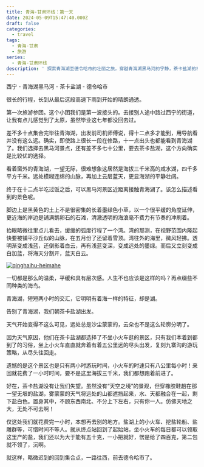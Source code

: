 ```yaml
---
title: 青海-甘肃环线：第一天
date: 2024-05-09T15:47:40.000Z
draft: false
categories:
  - travel
tags:
  - 青海-甘肃
  - 旅游
series:
  - 青海-甘肃环线
description: ' 探索青海湖至德令哈市的壮丽之旅，穿越青海湖黑马河的宁静，茶卡盐湖的神秘盐世界，直至德令哈市的辽阔。沿途风景变幻，从青海湖的平静壮阔到茶卡盐湖的盐白天地，每一步都是对自然美景的深刻体验。这是一段从晴朗到雨中的旅程，不仅是一次地理上的跨越，更是心灵与自然对话的奇妙之旅。'
---
```

    
西宁 - 青海湖黑马河 - 茶卡盐湖 - 德令哈市    

很长的行程，长到从最后这段高速下雨到开始的晴朗通透。

第一次旅游参团。这个小团我们是第一波接头的。去接别人途中路过西宁的街道，让我有点儿感觉到了太原，虽然毕业这七年都没回去过。

差不多十点集合完毕往青海湖，出发前司机师傅说，得十二点多才能到，用导航看并没有这么远。确实，即使路上很长一段在修路，十一点出头也都能看到青海湖了。我们选择去黑马河景点，还有差不多七十公里，要去茶卡盐湖，这个方向确实是比较优的选择。

看着窗外的青海湖，一望无际，很难想象这居然是海拔三千米高的咸水湖，四千多平方千米。远处模糊连绵的山脉，再加上云层蓝天，更显海湖的平静壮阔。

终于在十二点半吃过饭之后，可以黑马河景区近距离接触青海湖了。该怎么描述看到的景色呢。

脚边上是黑黄色的土上不是很密集的长着墨绿色小草，以一个很平缓的角度延伸，更近海的岸边是铺满鹅卵石的石滩，清澈透明的海浪毫不费力有节奏的冲刷着。

抬眼略微往里点儿看去，缓缓的弧度行程了一个湾。湾的那测，在视野范围内隆起快要被铺平沙丘似的山脉，在五月份了还留着雪顶。湾往外的海里，微风轻拂。透明渐变成浅蓝，还倒影着白云，再有浅蓝变深，变成远处的墨绿。而后又立刻变成白加蓝，将海天分割开，蓝天白云。

<!-- ![qinghaihu-heimahe](/images/travel/qinghai-gansu/qinghaihu.jpg) -->
<a href="/images/travel/qinghai-gansu/qinghaihu.jpg" data-lightbox="image-qinghaihu-heimahe" data-title="qinghaihu-heimahe">
  <img src="/images/travel/qinghai-gansu/qinghaihu.jpg" alt="qinghaihu-heimahe">
</a>

一切都是那么的温柔，平缓和具有层次感。人生不也应该是这样的吗？再点缀些不同种类的海鸟。

青海湖，短短两小时的交汇，它明明有着海一样的特征，却是湖。

告别了青海湖，我们朝茶卡盐湖出发。

天气开始变得不这么可见，远处总是沙尘蒙蒙的，云朵也不是这么轮廓分明了。

因为天气原因，他们在茶卡盐湖都选择了不坐小火车逛的景区，只有我们本着到都到了的习俗，坐上小火车直直就奔着有着五公里远的尽头出发，复刻九寨沟的游玩策略，从尽头往回走。

遗憾的是这个景区也是只有两小时游玩时间，小火车的时速只有八公里每小时！来回就花费了一小时时间，要不是这里海拔三千米，我们都想跑着前进了。

好在，茶卡盐湖没有让我们失望。虽然没有“天空之境”的景观，但穿橡胶鞋趟在那一望无垠的盐湖，雾蒙蒙的天气将远处的山都遮挡起来，水、天都融合在一起，剩下盐白色。置身其中，不顾东西南北、不分上下左右，只有你一人。仿佛天地之大，无处不可去啊！

仅这处我们就花费完一小时，本想再去别的地方。盐湖上的小火车、挖盐轮船、盐雕群等，可惜时间不等人。就从终点站回到了起始站，坐小火车的每日都可以领取这里产的盐，我们还以为大于能有五十克，一小把就好，愣是给了四百克，第二包就不领了，沉啊。

就这样，略微迟到的回到集合点，一路往西，前去德令哈市了。

        
        
<!-- 青海湖一路上很多大风车。    
青海湖到茶卡盐湖路上看到牛牛打架，角顶着角。    
茶卡盐湖到德令市马路视野特别好，显得很直，路边好像没看见到房屋，后半段还遇到沙尘暴了，能见度二百米左右，也算是体验到了。     -->
